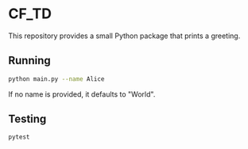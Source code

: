 # CF_TD

This repository provides a small Python package that prints a greeting.

## Running

```bash
python main.py --name Alice
```

If no name is provided, it defaults to "World".

## Testing

```bash
pytest
```
